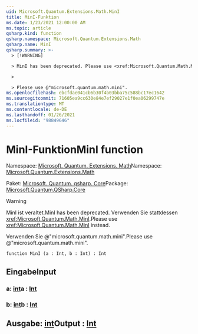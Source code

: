 ```yaml
---
uid: Microsoft.Quantum.Extensions.Math.MinI
title: MinI-Funktion
ms.date: 1/23/2021 12:00:00 AM
ms.topic: article
qsharp.kind: function
qsharp.namespace: Microsoft.Quantum.Extensions.Math
qsharp.name: MinI
qsharp.summary: >-
  > [!WARNING]

  > MinI has been deprecated. Please use <xref:Microsoft.Quantum.Math.MinI> instead.

  >

  > Please use @"microsoft.quantum.math.mini".
ms.openlocfilehash: ebcfdae041cb6b30f4b03bba75c588bc17ec1642
ms.sourcegitcommit: 71605ea9cc630e84e7ef29027e1f0ea06299747e
ms.translationtype: MT
ms.contentlocale: de-DE
ms.lasthandoff: 01/26/2021
ms.locfileid: "98849646"
---
```

# <a name="mini-function"></a><span data-ttu-id="ef8d4-102">MinI-Funktion</span><span class="sxs-lookup"><span data-stu-id="ef8d4-102">MinI function</span></span>

<span data-ttu-id="ef8d4-103">Namespace: [Microsoft. Quantum. Extensions. Math](xref:Microsoft.Quantum.Extensions.Math)</span><span class="sxs-lookup"><span data-stu-id="ef8d4-103">Namespace: [Microsoft.Quantum.Extensions.Math](xref:Microsoft.Quantum.Extensions.Math)</span></span>

<span data-ttu-id="ef8d4-104">Paket: [Microsoft. Quantum. qsharp. Core](https://nuget.org/packages/Microsoft.Quantum.QSharp.Core)</span><span class="sxs-lookup"><span data-stu-id="ef8d4-104">Package: [Microsoft.Quantum.QSharp.Core](https://nuget.org/packages/Microsoft.Quantum.QSharp.Core)</span></span>


> [!WARNING]
> <span data-ttu-id="ef8d4-105">MinI ist veraltet.</span><span class="sxs-lookup"><span data-stu-id="ef8d4-105">MinI has been deprecated.</span></span> <span data-ttu-id="ef8d4-106">Verwenden Sie stattdessen <xref:Microsoft.Quantum.Math.MinI>.</span><span class="sxs-lookup"><span data-stu-id="ef8d4-106">Please use <xref:Microsoft.Quantum.Math.MinI> instead.</span></span>
>
> <span data-ttu-id="ef8d4-107">Verwenden Sie @"microsoft.quantum.math.mini".</span><span class="sxs-lookup"><span data-stu-id="ef8d4-107">Please use @"microsoft.quantum.math.mini".</span></span>



```qsharp
function MinI (a : Int, b : Int) : Int
```


## <a name="input"></a><span data-ttu-id="ef8d4-108">Eingabe</span><span class="sxs-lookup"><span data-stu-id="ef8d4-108">Input</span></span>

### <a name="a--int"></a><span data-ttu-id="ef8d4-109">a: [int](xref:microsoft.quantum.lang-ref.int)</span><span class="sxs-lookup"><span data-stu-id="ef8d4-109">a : [Int](xref:microsoft.quantum.lang-ref.int)</span></span>




### <a name="b--int"></a><span data-ttu-id="ef8d4-110">b: [int](xref:microsoft.quantum.lang-ref.int)</span><span class="sxs-lookup"><span data-stu-id="ef8d4-110">b : [Int](xref:microsoft.quantum.lang-ref.int)</span></span>





## <a name="output--int"></a><span data-ttu-id="ef8d4-111">Ausgabe: [int](xref:microsoft.quantum.lang-ref.int)</span><span class="sxs-lookup"><span data-stu-id="ef8d4-111">Output : [Int](xref:microsoft.quantum.lang-ref.int)</span></span>

